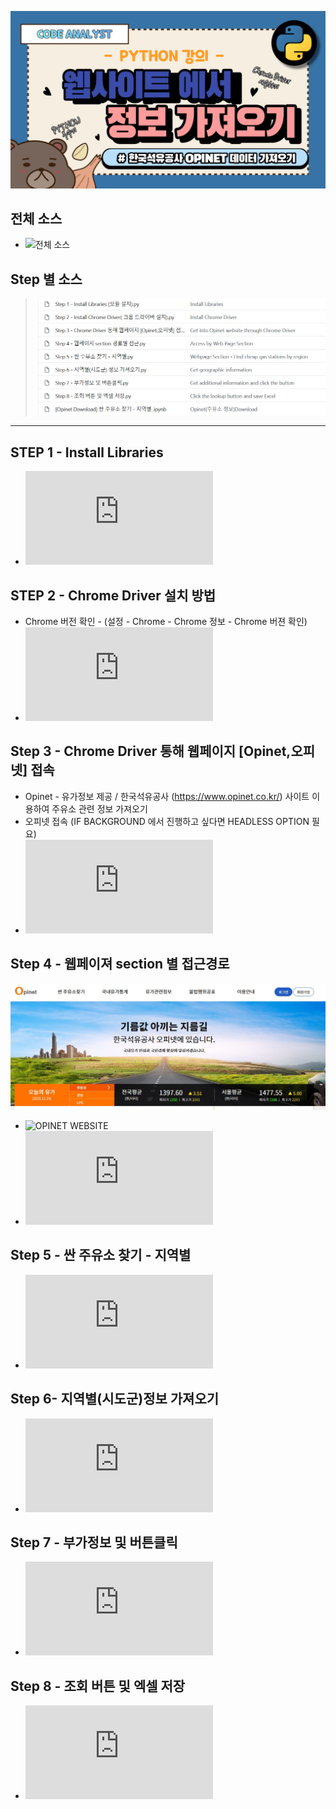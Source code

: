 ![OPINET DOWNLOAD](https://github.com/SEC-WBdle/Oil_Station_Info-Opinet/blob/main/IMAGE/LESSON1.png)

## **전체 소스** 
* ![전체 소스](https://github.com/SEC-WBdle/Oil_Station_Info-Opinet/blob/main/CODE/%5BOpinet%20Download%5D%20%EC%8B%BC%20%EC%A3%BC%EC%9C%A0%EC%86%8C%20%EC%B0%BE%EA%B8%B0%20-%20%EC%A7%80%EC%97%AD%EB%B3%84%20.ipynb)

## **Step 별 소스**
> ![OPINET DOWNLOAD](https://github.com/SEC-WBdle/Oil_Station_Info-Opinet/blob/main/IMAGE/HOW%20TO%20(BY%20STEP).JPG)

*** 

## STEP 1 - Install Libraries
 *  ![자세한 소스파일(.py)]( https://github.com/SEC-WBdle/Oil_Station_Info-Opinet/blob/main/CODE/Step%201%20-%20Install%20Libraries%20(%EB%AA%A8%EB%93%88%20%EC%84%A4%EC%B9%98).py)
 
 ## STEP 2 - Chrome Driver 설치 방법 
 * Chrome 버전 확인 - (설정 - Chrome - Chrome 정보 - Chrome 버젼 확인)
 *  ![자세한 소스파일(.py)](  https://github.com/SEC-WBdle/Oil_Station_Info-Opinet/blob/main/CODE/Step%202%20-%20Install%20Chrome%20Driver(%20%ED%81%AC%EB%A1%AC%20%EB%93%9C%EB%9D%BC%EC%9D%B4%EB%B2%84%20%EC%84%A4%EC%B9%98).py)


 ## Step 3 - Chrome Driver 통해 웹페이지 [Opinet,오피넷] 접속
 * Opinet - 유가정보 제공 / 한국석유공사 (https://www.opinet.co.kr/) 사이트 이용하여 주유소 관련 정보 가져오기 
 * 오피넷 접속 (IF BACKGROUND 에서 진행하고 싶다면 HEADLESS OPTION 필요)
 * ![자세한 소스파일(.py)](  https://github.com/SEC-WBdle/Oil_Station_Info-Opinet/blob/main/CODE/Step%203%20-%20Chrome%20Driver%20%ED%86%B5%ED%95%B4%20%EC%9B%B9%ED%8E%98%EC%9D%B4%EC%A7%80%20%5BOpinet%2C%EC%98%A4%ED%94%BC%EB%84%B7%5D%20%EC%A0%91%EC%86%8D.py) 



## Step 4 - 웹페이져 section 별 접근경로
![OPINET DOWNLOAD](https://github.com/SEC-WBdle/Oil_Station_Info-Opinet/blob/main/IMAGE/OPINET.JPG)
 * ![OPINET WEBSITE](https://github.com/SEC-WBdle/Oil_Station_Info-Opinet)
 * ![자세한 소스파일(.py)](  https://github.com/SEC-WBdle/Oil_Station_Info-Opinet/blob/main/CODE/Step%204%20-%20%EC%9B%B9%ED%8E%98%EC%9D%B4%EC%A7%80%20section%20%EA%B2%BD%EB%A1%9C%EB%B3%84%20%EC%A0%91%EA%B7%BC.py)
 
 
## Step 5 - 싼 주유소 찾기 - 지역별 
 * ![자세한 소스파일(.py)]( https://github.com/SEC-WBdle/Oil_Station_Info-Opinet/blob/main/CODE/Step%205%20-%20%EC%8B%BC%20%EC%A3%BC%EC%9C%A0%EC%86%8C%20%EC%B0%BE%EA%B8%B0%20-%20%EC%A7%80%EC%97%AD%EB%B3%84.py)

## Step 6- 지역별(시도군)정보 가져오기 
 * ![자세한 소스파일(.py)]( https://github.com/SEC-WBdle/Oil_Station_Info-Opinet/blob/main/CODE/Step%206%20-%20%EC%A7%80%EC%97%AD%EB%B3%84(%EC%8B%9C%EB%8F%84%EA%B5%B0)%20%EC%A0%95%EB%B3%B4%20%EA%B0%80%EC%A0%B8%EC%98%A4%EA%B8%B0.py)

## Step 7 - 부가정보 및 버튼클릭 
 * ![자세한 소스파일(.py)]( https://github.com/SEC-WBdle/Oil_Station_Info-Opinet/blob/main/CODE/Step%207%20-%20%EB%B6%80%EA%B0%80%EC%A0%95%EB%B3%B4%20%EB%B0%8F%20%EB%B2%84%ED%8A%BC%ED%81%B4%EB%A6%AD.py)

## Step 8 - 조회 버튼 및 엑셀 저장 
 * ![자세한 소스파일(.py)](https://github.com/SEC-WBdle/Oil_Station_Info-Opinet/blob/main/CODE/Step%208%20-%20%EC%A1%B0%ED%9A%8C%20%EB%B2%84%ED%8A%BC%20%EB%B0%8F%20%EC%97%91%EC%85%80%20%EC%A0%80%EC%9E%A5.py)
